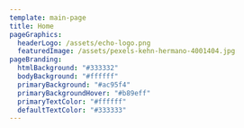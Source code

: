 ```yaml
---
template: main-page
title: Home
pageGraphics:
  headerLogo: /assets/echo-logo.png
  featuredImage: /assets/pexels-kehn-hermano-4001404.jpg
pageBranding:
  htmlBackground: "#333332"
  bodyBackground: "#ffffff"
  primaryBackground: "#ac95f4"
  primaryBackgroundHover: "#b89eff"
  primaryTextColor: "#ffffff"
  defaultTextColor: "#333333"
---
```

